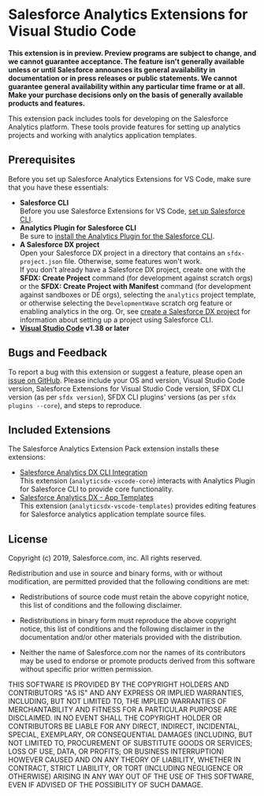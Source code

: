 # Salesforce Analytics Extensions for Visual Studio Code

**This extension is in preview. Preview programs are subject to change, and we cannot guarantee acceptance. The feature
isn't generally available unless or until Salesforce announces its general availability in documentation or in press
releases or public statements. We cannot guarantee general availability within any particular time frame or at all.
Make your purchase decisions only on the basis of generally available products and features.**

This extension pack includes tools for developing on the Salesforce Analytics platform. These tools provide features
for setting up analytics projects and working with analytics application templates.

<!-- TODO: screenshot -->

## Prerequisites

Before you set up Salesforce Analytics Extensions for VS Code, make sure that you have these essentials:

- **Salesforce CLI**  
  Before you use Salesforce Extensions for VS Code, [set up Salesforce CLI](https://developer.salesforce.com/docs/atlas.en-us.sfdx_setup.meta/sfdx_setup).
- **Analytics Plugin for Salesforce CLI**  
  Be sure to [install the Analytics Plugin for the Salesforce CLI](https://help.salesforce.com/articleView?id=bi_cli_analytics_plugin_install.htm&type=5).
- **A Salesforce DX project**  
  Open your Salesforce DX project in a directory that contains an `sfdx-project.json` file. Otherwise, some features won't work.  
  If you don't already have a Salesforce DX project, create one with the **SFDX: Create Project** command
  (for development against scratch orgs) or the **SFDX: Create Project with Manifest** command (for development against
  sandboxes or DE orgs), selecting the `analytics` project template, or otherwise selecting the `DevelopmentWave`
  scratch org feature or enabling analytics in the org.
  Or, see [create a Salesforce DX project](https://developer.salesforce.com/docs/atlas.en-us.sfdx_dev.meta/sfdx_dev/sfdx_dev_workspace_setup.htm)
  for information about setting up a project using Salesforce CLI.
- **[Visual Studio Code](https://code.visualstudio.com/download) v1.38 or later**

<!--

## Documentation

**TBD**

## Open Source

- [GitHub Repository](https://github.com/forcedotcom/analyticsdx-vscode)
- [Project Boards](https://github.com/forcedotcom/analyticsdx-vscode/projects)
- [Issues](https://github.com/forcedotcom/analyticsdx-vscode/issues)

-->

## Bugs and Feedback

To report a bug with this extension or suggest a feature, please open an [issue on GitHub](https://github.com/forcedotcom/sfdx-analytics/issues/new).
Please include your OS and version, Visual Studio Code version, Salesforce Extensions for Visual Studio
Code version, SFDX CLI version (as per `sfdx version`), SFDX CLI plugins' versions (as per `sfdx plugins --core`), and
steps to reproduce.

<!--

To report issues with Salesforce Analytics Extensions for VS Code, open a [bug on GitHub](https://github.com/forcedotcom/analyticsdx-vscode/issues/new?template=Bug_report.md).
If you would like to suggest a feature, create a [feature request on GitHub](https://github.com/forcedotcom/analyticsdx-vscode/issues/new?template=Feature_request.md).

-->

## Included Extensions

The Salesforce Analytics Extension Pack extension installs these extensions:

- [Salesforce Analytics DX CLI Integration](https://marketplace.visualstudio.com/items?itemName=salesforce.analyticsdx-vscode-core)  
  This extension (`analyticsdx-vscode-core`) interacts with Analytics Plugin for Salesforce CLI to provide core functionality.
- [Salesforce Analytics DX - App Templates](https://marketplace.visualstudio.com/items?itemName=salesforce.analyticsdx-vscode-templates)  
  This extension (`analyticsdx-vscode-templates`) provides editing features for Salesforce analytics application template source files.

<!--

---

TBD: SHA256

---

-->

## License

<!-- TODO: remove once the extensions are published, since the marketplace will show this -->

Copyright (c) 2019, Salesforce.com, inc.
All rights reserved.

Redistribution and use in source and binary forms, with or without modification,
are permitted provided that the following conditions are met:

- Redistributions of source code must retain the above copyright notice, this
  list of conditions and the following disclaimer.

- Redistributions in binary form must reproduce the above copyright notice, this
  list of conditions and the following disclaimer in the documentation and/or
  other materials provided with the distribution.

- Neither the name of Salesforce.com nor the names of its contributors may be
  used to endorse or promote products derived from this software without specific
  prior written permission.

THIS SOFTWARE IS PROVIDED BY THE COPYRIGHT HOLDERS AND CONTRIBUTORS "AS IS" AND
ANY EXPRESS OR IMPLIED WARRANTIES, INCLUDING, BUT NOT LIMITED TO, THE IMPLIED
WARRANTIES OF MERCHANTABILITY AND FITNESS FOR A PARTICULAR PURPOSE ARE
DISCLAIMED. IN NO EVENT SHALL THE COPYRIGHT HOLDER OR CONTRIBUTORS BE LIABLE FOR
ANY DIRECT, INDIRECT, INCIDENTAL, SPECIAL, EXEMPLARY, OR CONSEQUENTIAL DAMAGES
(INCLUDING, BUT NOT LIMITED TO, PROCUREMENT OF SUBSTITUTE GOODS OR SERVICES;
LOSS OF USE, DATA, OR PROFITS; OR BUSINESS INTERRUPTION) HOWEVER CAUSED AND ON
ANY THEORY OF LIABILITY, WHETHER IN CONTRACT, STRICT LIABILITY, OR TORT
(INCLUDING NEGLIGENCE OR OTHERWISE) ARISING IN ANY WAY OUT OF THE USE OF THIS
SOFTWARE, EVEN IF ADVISED OF THE POSSIBILITY OF SUCH DAMAGE.
